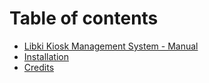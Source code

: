 # Table of contents

* [Libki Kiosk Management System - Manual](README.md)
* [Installation](installation.md)
* [Credits](credits.md)

